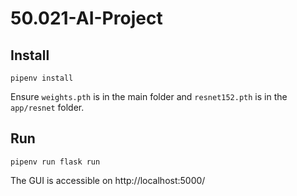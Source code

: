 # 50.021-AI-Project

## Install

`pipenv install`

Ensure `weights.pth` is in the main folder and `resnet152.pth` is in the `app/resnet` folder.

## Run

`pipenv run flask run`

The GUI is accessible on http://localhost:5000/